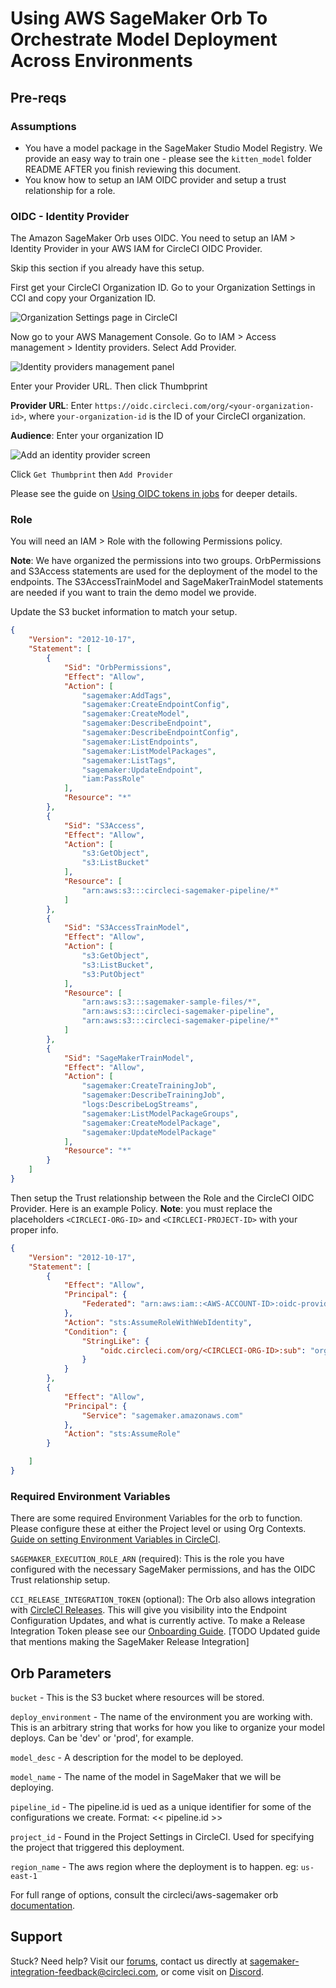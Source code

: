 # Using AWS SageMaker Orb To Orchestrate Model Deployment Across Environments

## Pre-reqs

### Assumptions

* You have a model package in the SageMaker Studio Model Registry. We provide an easy way to train one - please see the `kitten_model` folder README AFTER you finish reviewing this document.
* You know how to setup an IAM OIDC provider and setup a trust relationship for a role.

### OIDC - Identity Provider

The Amazon SageMaker Orb uses OIDC. You need to setup an IAM > Identity Provider in your AWS IAM for CircleCI OIDC Provider.

Skip this section if you already have this setup.

First get your CircleCI Organization ID. Go to your Organization Settings in CCI and copy your Organization ID.

![Organization Settings page in CircleCI](readme-images/IAM-OIDC-PROVIDER/OIDC-CCI-GET-ORG-ID.png)

Now go to your AWS Management Console. Go to IAM > Access management > Identity providers. Select Add Provider.

![Identity providers management panel](readme-images/IAM-OIDC-PROVIDER/OIDC-IDENTITY-PROVIDERS.png)

Enter your Provider URL. Then click Thumbprint

**Provider URL**: Enter `https://oidc.circleci.com/org/<your-organization-id>`, where `your-organization-id` is the ID of your CircleCI organization.

**Audience**: Enter your organization ID

![Add an identity provider screen](readme-images/IAM-OIDC-PROVIDER/OIDC-ADD-IDENTITY-PROVIDER.png)

Click `Get Thumbprint` then `Add Provider`


Please see the guide on [Using OIDC tokens in jobs](https://circleci.com/docs/openid-connect-tokens/#aws) for deeper details.

### Role

You will need an IAM > Role with the following Permissions policy.

**Note**: We have organized the permissions into two groups. OrbPermissions and S3Access statements are used for the deployment of the model to the endpoints. The S3AccessTrainModel and SageMakerTrainModel statements are needed if you want to train the demo model we provide.

Update the S3 bucket information to match your setup.

```json
{
    "Version": "2012-10-17",
    "Statement": [
        {
            "Sid": "OrbPermissions",
            "Effect": "Allow",
            "Action": [
                "sagemaker:AddTags",
                "sagemaker:CreateEndpointConfig",
                "sagemaker:CreateModel",
                "sagemaker:DescribeEndpoint",
	 	        "sagemaker:DescribeEndpointConfig",
                "sagemaker:ListEndpoints",
                "sagemaker:ListModelPackages",
                "sagemaker:ListTags",
                "sagemaker:UpdateEndpoint",
                "iam:PassRole"
            ],
            "Resource": "*"
        },
        {
            "Sid": "S3Access",
            "Effect": "Allow",
            "Action": [
                "s3:GetObject",
                "s3:ListBucket"
            ],
            "Resource": [
                "arn:aws:s3:::circleci-sagemaker-pipeline/*"
            ]
        },
        {
            "Sid": "S3AccessTrainModel",
            "Effect": "Allow",
            "Action": [
                "s3:GetObject",
                "s3:ListBucket",
                "s3:PutObject"
            ],
            "Resource": [
                "arn:aws:s3:::sagemaker-sample-files/*",
                "arn:aws:s3:::circleci-sagemaker-pipeline",
                "arn:aws:s3:::circleci-sagemaker-pipeline/*"
            ]
        },
        {
            "Sid": "SageMakerTrainModel",
            "Effect": "Allow",
            "Action": [
                "sagemaker:CreateTrainingJob",
                "sagemaker:DescribeTrainingJob",
                "logs:DescribeLogStreams",
                "sagemaker:ListModelPackageGroups",
                "sagemaker:CreateModelPackage",
                "sagemaker:UpdateModelPackage"
            ],
            "Resource": "*"
        }
    ]
}
```
Then setup the Trust relationship between the Role and the CircleCI OIDC Provider. Here is an example Policy. **Note**: you must replace the placeholders `<CIRCLECI-ORG-ID>` and `<CIRCLECI-PROJECT-ID>` with your proper info.

```json
{
	"Version": "2012-10-17",
	"Statement": [
        {
            "Effect": "Allow",
            "Principal": {
                "Federated": "arn:aws:iam::<AWS-ACCOUNT-ID>:oidc-provider/oidc.circleci.com/org/<CIRCLECI-ORG-ID>"
            },
            "Action": "sts:AssumeRoleWithWebIdentity",
            "Condition": {
                "StringLike": {
                    "oidc.circleci.com/org/<CIRCLECI-ORG-ID>:sub": "org/<CIRCLECI-ORG-ID>/project/<CIRCLECI-PROJECT-ID>/user/*"
                }
            }
        },
        {
			"Effect": "Allow",
			"Principal": {
				"Service": "sagemaker.amazonaws.com"
			},
			"Action": "sts:AssumeRole"
		}

    ]
}
```

### Required Environment Variables

There are some required Environment Variables for the orb to function. Please configure these at either the Project level or using Org Contexts. [Guide on setting Environment Variables in CircleCI](https://circleci.com/docs/set-environment-variable/).

`SAGEMAKER_EXECUTION_ROLE_ARN` (required): This is the role you have configured with the necessary SageMaker permissions, and has the OIDC Trust relationship setup.

`CCI_RELEASE_INTEGRATION_TOKEN` (optional): The Orb also allows integration with [CircleCI Releases](https://app.circleci.com/releases). This will give you visibility into the Endpoint Configuration Updates, and what is currently active. To make a Release Integration Token please see our [Onboarding Guide](https://circleci.com/docs/release/set-up-a-release-environment/). [TODO Updated guide that mentions making the SageMaker Release Integration]

## Orb Parameters

`bucket` - This is the S3 bucket where resources will be stored.

`deploy_environment` - The name of the environment you are working with. This is an arbitrary string that works for how you like to organize your model deploys. Can be 'dev' or 'prod', for example.

`model_desc` - A description for the model to be deployed.

`model_name` - The name of the model in SageMaker that we will be deploying.

`pipeline_id` - The pipeline.id is ued as a unique identifier for some of the configurations we create. Format: << pipeline.id >>

`project_id` - Found in the Project Settings in CircleCI. Used for specifying the project that triggered this deployment.

`region_name` - The aws region where the deployment is to happen. eg: `us-east-1`

For full range of options, consult the circleci/aws-sagemaker orb [documentation](https://circleci.com/developer/orbs/orb/circleci/aws-sagemaker#jobs).

## Support

Stuck? Need help? Visit our [forums](https://discuss.circleci.com/), contact us directly at [sagemaker-integration-feedback@circleci.com](mailto:sagemaker-integration-feedback@circleci.com), or come visit on [Discord](https://discord.com/invite/UWsWB44zYj).

